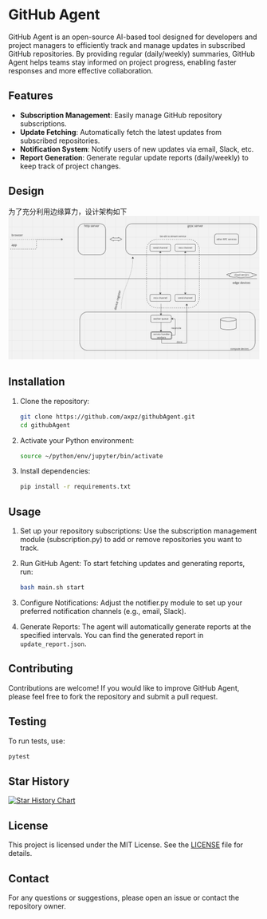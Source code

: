 # GitHub Agent

GitHub Agent is an open-source AI-based tool designed for developers and project managers to efficiently track and manage updates in subscribed GitHub repositories. By providing regular (daily/weekly) summaries, GitHub Agent helps teams stay informed on project progress, enabling faster responses and more effective collaboration.

## Features

- **Subscription Management**: Easily manage GitHub repository subscriptions.
- **Update Fetching**: Automatically fetch the latest updates from subscribed repositories.
- **Notification System**: Notify users of new updates via email, Slack, etc.
- **Report Generation**: Generate regular update reports (daily/weekly) to keep track of project changes.

## Design
为了充分利用边缘算力，设计架构如下![local image](./docs/arch.png "High-level design")


## Installation

1. Clone the repository:

   ```bash
   git clone https://github.com/axpz/githubAgent.git
   cd githubAgent
   ```

2. Activate your Python environment:

   ```bash
   source ~/python/env/jupyter/bin/activate
   ```

3. Install dependencies:

   ```bash
   pip install -r requirements.txt
   ```

## Usage

1. Set up your repository subscriptions: Use the subscription management module (subscription.py) to add or remove repositories you want to track.

2. Run GitHub Agent: To start fetching updates and generating reports, run:

   ```bash
   bash main.sh start
   ```

3. Configure Notifications: Adjust the notifier.py module to set up your preferred notification channels (e.g., email, Slack).

4. Generate Reports: The agent will automatically generate reports at the specified intervals. You can find the generated report in `update_report.json`.

## Contributing

Contributions are welcome! If you would like to improve GitHub Agent, please feel free to fork the repository and submit a pull request.

## Testing

To run tests, use:

```bash
pytest
```

## Star History

[![Star History Chart](https://api.star-history.com/svg?repos=axpz/githubAgent&type=Date)](https://star-history.com/#axpz/githubAgent&Date)

## License

This project is licensed under the MIT License. See the [LICENSE](LICENSE) file for details.

## Contact

For any questions or suggestions, please open an issue or contact the repository owner.
